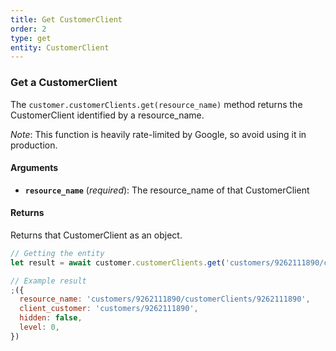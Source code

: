 ```yaml
---
title: Get CustomerClient
order: 2
type: get
entity: CustomerClient
---
```


### Get a CustomerClient

The `customer.customerClients.get(resource_name)` method returns the CustomerClient identified by a resource_name.

_Note_: This function is heavily rate-limited by Google, so avoid using it in production.

#### Arguments

- **`resource_name`** (_required_): The resource_name of that CustomerClient

#### Returns

Returns that CustomerClient as an object.

```javascript
// Getting the entity
let result = await customer.customerClients.get('customers/9262111890/customerClients/9262111890')
```

```javascript
// Example result
;({
  resource_name: 'customers/9262111890/customerClients/9262111890',
  client_customer: 'customers/9262111890',
  hidden: false,
  level: 0,
})
```
